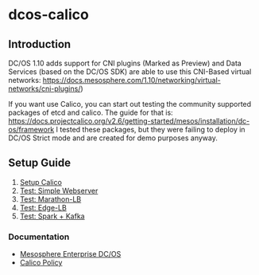 # dcos-calico

## Introduction
DC/OS 1.10 adds support for CNI plugins (Marked as Preview) and Data Services (based on the DC/OS SDK) are able to use this CNI-Based virtual networks: https://docs.mesosphere.com/1.10/networking/virtual-networks/cni-plugins/)

If you want use Calico, you can start out testing the community supported packages of etcd and calico. The guide for that is: https://docs.projectcalico.org/v2.6/getting-started/mesos/installation/dc-os/framework I tested these packages, but they were failing to deploy in DC/OS Strict mode and are created for demo purposes anyway.

## Setup Guide

1. [Setup Calico](./calico)
1. [Test: Simple Webserver](./webserver)
1. [Test: Marathon-LB](./marathon-lb)
1. [Test: Edge-LB](./edge-lb)
1. [Test: Spark + Kafka](./spark)

### Documentation

- [Mesosphere Enterprise DC/OS](https://docs.mesosphere.com/)
- [Calico Policy](https://docs.projectcalico.org/v2.4/reference/calicoctl/resources/policy)
